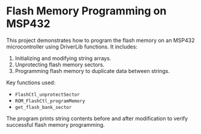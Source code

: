 # Flash Memory Programming on MSP432

This project demonstrates how to program the flash memory on an MSP432 microcontroller using DriverLib functions. It includes:

1. Initializing and modifying string arrays.
2. Unprotecting flash memory sectors.
3. Programming flash memory to duplicate data between strings.

Key functions used:
- `FlashCtl_unprotectSector`
- `ROM_FlashCtl_programMemory`
- `get_flash_bank_sector`

The program prints string contents before and after modification to verify successful flash memory programming.